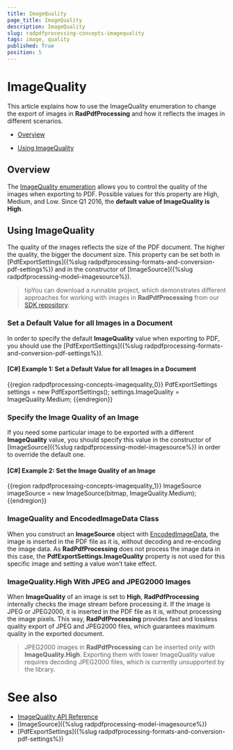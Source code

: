 ```yaml
---
title: ImageQuality
page_title: ImageQuality
description: ImageQuality
slug: radpdfprocessing-concepts-imagequality
tags: image, quality
published: True
position: 5
---
```


# ImageQuality 

This article explains how to use the ImageQuality enumeration to change the export of images in **RadPdfProcessing** and how it reflects the images in different scenarios.

* [Overview](#overview)

* [Using ImageQuality](#using-imagequality)

## Overview

The [ImageQuality enumeration](http://docs.telerik.com/devtools/wpf/api/html/T_Telerik_Windows_Documents_Fixed_FormatProviders_Pdf_Export_ImageQuality.htm) allows you to control the quality of the images when exporting to PDF. Possible values for this property are High, Medium, and Low. Since Q1 2016, the **default value of ImageQuality is High**.


## Using ImageQuality

The quality of the images reflects the size of the PDF document. The higher the quality, the bigger the document size. This property can be set both in [PdfExportSettings]({%slug radpdfprocessing-formats-and-conversion-pdf-settings%}) and in the constructor of [ImageSource]({%slug radpdfprocessing-model-imagesource%}). 

>tipYou can download a runnable project, which demonstrates different approaches for working with images in __RadPdfProcessing__ from our [SDK repository](https://github.com/telerik/xaml-sdk/tree/master/PdfProcessing/CreateDocumentWithImages).


### Set a Default Value for all Images in a Document
 
In order to specify the default **ImageQuality** value when exporting to PDF, you should use the [PdfExportSettings]({%slug radpdfprocessing-formats-and-conversion-pdf-settings%}).

#### __[C#] Example 1: Set a Default Value for all Images in a Document__

{{region radpdfprocessing-concepts-imagequality_0}}
	PdfExportSettings settings = new PdfExportSettings();
    settings.ImageQuality = ImageQuality.Medium;
{{endregion}}


### Specify the Image Quality of an Image

If you need some particular image to be exported with a different **ImageQuality** value, you should specify this value in the constructor of [ImageSource]({%slug radpdfprocessing-model-imagesource%}) in order to override the default one.

#### __[C#] Example 2: Set the Image Quality of an Image__

{{region radpdfprocessing-concepts-imagequality_1}}
	ImageSource imageSource = new ImageSource(bitmap, ImageQuality.Medium);
{{endregion}}


### ImageQuality and EncodedImageData Class

When you construct an **ImageSource** object with [EncodedImageData](http://docs.telerik.com/devtools/wpf/api/html/T_Telerik_Windows_Documents_Fixed_Model_Resources_EncodedImageData.htm), the image is inserted in the PDF file as it is, without decoding and re-encoding the image data. As **RadPdfProcessing** does not process the image data in this case, the **PdfExportSettings.ImageQuality** property is not used for this specific image and setting a value won’t take effect.


### ImageQuality.High With JPEG and JPEG2000 Images

When **ImageQuality** of an image is set to **High**, **RadPdfProcessing** internally checks the image stream before processing it. If the image is JPEG or JPEG2000, it is inserted in the PDF file as it is, without processing the image pixels. This way, **RadPdfProcessing** provides fast and lossless quality export of JPEG and JPEG2000 files, which guarantees maximum quality in the exported document.

> JPEG2000 images in **RadPdfProcessing** can be inserted only with **ImageQuality.High**. Exporting them with lower ImageQuality value requires decoding JPEG2000 files, which is currently unsupported by the library. 

# See also

* [ImageQuality API Reference](http://docs.telerik.com/devtools/wpf/api/html/T_Telerik_Windows_Documents_Fixed_FormatProviders_Pdf_Export_ImageQuality.htm)
* [ImageSource]({%slug radpdfprocessing-model-imagesource%})
* [PdfExportSettings]({%slug radpdfprocessing-formats-and-conversion-pdf-settings%})
